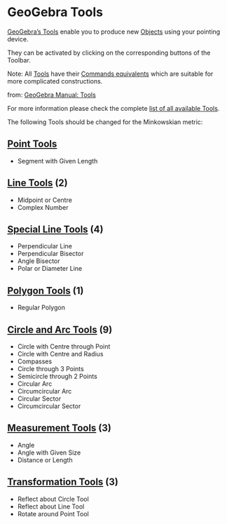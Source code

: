 # GeoGebra Tools

[GeoGebra’s Tools](https://wiki.geogebra.org/en/Category:Tools) enable you to produce new [Objects](https://wiki.geogebra.org/en/Objects) using your pointing device. 

They can be activated by clicking on the corresponding buttons of the Toolbar.

Note: All [Tools](https://wiki.geogebra.org/en/Category:Tools) have their [Commands equivalents](https://wiki.geogebra.org/en/Category:Commands) which are suitable for more complicated constructions.

from: [GeoGebra Manual: Tools](https://wiki.geogebra.org/en/Tools)

For more information please check the complete [list of all available Tools](https://wiki.geogebra.org/en/Category:Tools).

The following Tools should be changed for the Minkowskian metric:

## [Point Tools](https://wiki.geogebra.org/en/Point_Tools)
* Segment with Given Length

## [Line Tools](https://wiki.geogebra.org/en/Line_Tools) (2)
* Midpoint or Centre
* Complex Number

## [Special Line Tools](https://wiki.geogebra.org/en/Special_Line_Tools) (4)
* Perpendicular Line
* Perpendicular Bisector
* Angle Bisector
* Polar or Diameter Line

## [Polygon Tools](https://wiki.geogebra.org/en/Polygon_Tools) (1)
* Regular Polygon

## [Circle and Arc Tools](https://wiki.geogebra.org/en/Circle_and_Arc_Tools) (9)
* Circle with Centre through Point
* Circle with Centre and Radius
* Compasses
* Circle through 3 Points
* Semicircle through 2 Points
* Circular Arc
* Circumcircular Arc
* Circular Sector
* Circumcircular Sector

## [Measurement Tools](https://wiki.geogebra.org/en/Measurement_Tools) (3)
* Angle
* Angle with Given Size
* Distance or Length

## [Transformation Tools](https://wiki.geogebra.org/en/Transformation_Tools) (3)
* Reflect about Circle Tool
* Reflect about Line Tool
* Rotate around Point Tool









